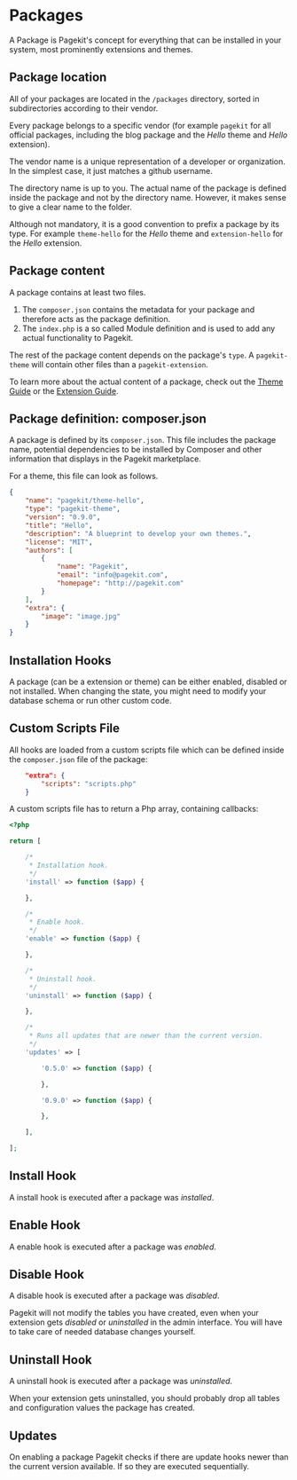 # Packages

<p class="uk-article-lead">A Package is Pagekit's concept for everything that can be installed in your system, most prominently extensions and themes.</p>

## Package location

All of your packages are located in the `/packages` directory, sorted in subdirectories according to their vendor.

Every package belongs to a specific vendor (for example `pagekit` for all official packages, including the blog package and the *Hello* theme and *Hello* extension).

The vendor name is a unique representation of a developer or organization. In the simplest case, it just matches a github username.

The directory name is up to you. The actual name of the package is defined inside the package and not by the directory name. However, it makes sense to give a clear name to the folder.

Although not mandatory, it is a good convention to prefix a package by its type. For example `theme-hello` for the *Hello* theme and `extension-hello` for the *Hello* extension.

## Package content

A package contains at least two files.

1. The `composer.json` contains the metadata for your package and therefore acts as the package definition.
2. The `index.php` is a so called Module definition and is used to add any actual functionality to Pagekit.

The rest of the package content depends on the package's `type`. A `pagekit-theme` will contain other files than a `pagekit-extension`.

To learn more about the actual content of a package, check out the [Theme Guide](../guides/guide-theme.md) or the [Extension Guide](../guidesguide-extension.md).

## Package definition: composer.json

A package is defined by its `composer.json`. This file includes the package name, potential dependencies to be installed by Composer and other information that displays in the Pagekit marketplace.

For a theme, this file can look as follows.

```json
{
    "name": "pagekit/theme-hello",
    "type": "pagekit-theme",
    "version": "0.9.0",
    "title": "Hello",
    "description": "A blueprint to develop your own themes.",
    "license": "MIT",
    "authors": [
        {
            "name": "Pagekit",
            "email": "info@pagekit.com",
            "homepage": "http://pagekit.com"
        }
    ],
    "extra": {
        "image": "image.jpg"
    }
}
```


## Installation Hooks

<p class="uk-article-lead">A package (can be a extension or theme) can be either enabled, disabled or not installed. When changing the state, you might need to modify your database schema or run other custom code.</p>

## Custom Scripts File

All hooks are loaded from a custom scripts file which can be defined inside the `composer.json` file of the package:

```json
    "extra": {
        "scripts": "scripts.php"
    }
```

A custom scripts file has to return a Php array, containing callbacks:

```php
<?php

return [

    /*
     * Installation hook.
     */
    'install' => function ($app) {

    },

    /*
     * Enable hook.
     */
    'enable' => function ($app) {

    },

    /*
     * Uninstall hook.
     */
    'uninstall' => function ($app) {

    },

    /*
     * Runs all updates that are newer than the current version.
     */
    'updates' => [

        '0.5.0' => function ($app) {

        },

        '0.9.0' => function ($app) {

        },

    ],

];

```

## Install Hook

A install hook is executed after a package was *installed*.

## Enable Hook

A enable hook is executed after a package was *enabled*.

## Disable Hook

A disable hook is executed after a package was *disabled*.

Pagekit will not modify the tables you have created, even when your extension
gets *disabled* or *uninstalled* in the admin interface. You will have to take
care of needed database changes yourself.

## Uninstall Hook

A uninstall hook is executed after a package was *uninstalled*.

When your extension gets uninstalled, you should probably drop all tables and configuration values the
package has created.

## Updates

On enabling a package Pagekit checks if there are update hooks newer than the current version available.
If so they are executed sequentially.

